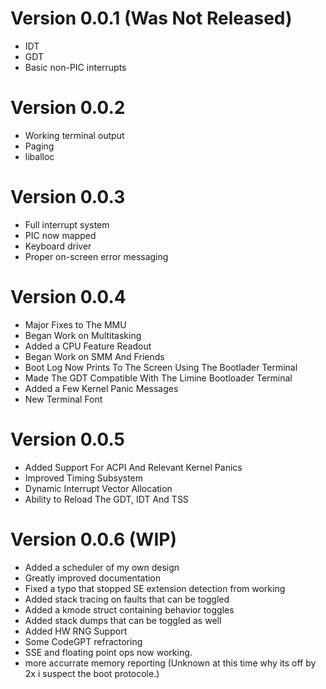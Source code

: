 # Version 0.0.1 (Was Not Released)

- IDT
- GDT
- Basic non-PIC interrupts

# Version 0.0.2

- Working terminal output
- Paging
- liballoc

# Version 0.0.3

- Full interrupt system
- PIC now mapped
- Keyboard driver
- Proper on-screen error messaging

# Version 0.0.4

- Major Fixes to The MMU
- Began Work on Multitasking
- Added a CPU Feature Readout
- Began Work on SMM And Friends
- Boot Log Now Prints To The Screen Using The Bootlader Terminal
- Made The GDT Compatible With The Limine Bootloader Terminal
- Added a Few Kernel Panic Messages
- New Terminal Font

# Version 0.0.5

- Added Support For ACPI And Relevant Kernel Panics
- Improved Timing Subsystem
- Dynamic Interrupt Vector Allocation
- Ability to Reload The GDT, IDT And TSS

# Version 0.0.6 (WIP)

- Added a scheduler of my own design
- Greatly improved documentation
- Fixed a typo that stopped SE extension detection from working
- Added stack tracing on faults that can be toggled
- Added a kmode struct containing behavior toggles
- Added stack dumps that can be toggled as well
- Added HW RNG Support
- Some CodeGPT refractoring
- SSE and floating point ops now working.
- more accurrate memory reporting (Unknown at this time why its off by 2x i suspect the boot protocole.)
